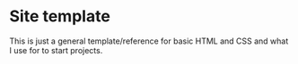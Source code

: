 # Site template
This is just a general template/reference for basic HTML and CSS and what I use for to start projects.
